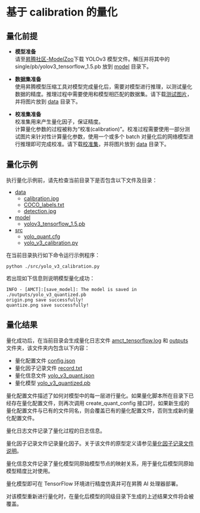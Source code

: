 # 基于 calibration 的量化

## 量化前提

+ **模型准备**  
请至[昇腾社区-ModelZoo](https://ascend.huawei.com/zh/#/software/modelzoo/detail/C/210261e64adc42d2b3d84c447844e4c7)下载 YOLOv3 模型文件。解压并将其中的 single/pb/yolov3_tensorflow_1.5.pb 放到 [model](./data/) 目录下。

+ **数据集准备**  
使用昇腾模型压缩工具对模型完成量化后，需要对模型进行推理，以测试量化数据的精度。推理过程中需要使用和模型相匹配的数据集。请下载[测试图片](https://c7xcode.obs.cn-north-4.myhuaweicloud.com/models/yolo_v3_calibration/detection.jpg)，并将图片放到 [data](./data/) 目录下。

+ **校准集准备**  
校准集用来产生量化因子，保证精度。  
计算量化参数的过程被称为“校准(calibration)”。校准过程需要使用一部分测试图片来针对性计算量化参数，使用一个或多个 batch 对量化后的网络模型进行推理即可完成校准。请下载[校准集](https://c7xcode.obs.cn-north-4.myhuaweicloud.com/models/yolo_v3_calibration/calibration.jpg)，并将图片放到 [data](./data/) 目录下。

## 量化示例

执行量化示例前，请先检查当前目录下是否包含以下文件及目录：

+ [data](./data/)
  + [calibration.jpg](./data/calibration.jpg)
  + [COCO_labels.txt](./data/COCO_labels.txt)
  + [detection.jpg](./data/detection.jpg)
+ [model](./model/)
  + [yolov3_tensorflow_1.5.pb](./model/yolov3_tensorflow_1.5.pb)
+ [src](./src/)
  + [yolo_quant.cfg](./src/yolo_quant.cfg)
  + [yolo_v3_calibration.py](./src/yolo_v3_calibration.py)

在当前目录执行如下命令运行示例程序：

```none
python ./src/yolo_v3_calibration.py
```

若出现如下信息则说明模型量化成功：

```none
INFO - [AMCT]:[save_model]: The model is saved in ./outputs/yolo_v3_quantized.pb
origin.png save successfully!
quantize.png save successfully!
```

## 量化结果

量化成功后，在当前目录会生成量化日志文件 [amct_tensorflow.log](./amct_log/amct_tensorflow.log) 和 [outputs](./outputs/) 文件夹，该文件夹内包含以下内容：

+ 量化配置文件 [config.json](./outputs/config.json)
+ 量化因子记录文件 [record.txt](./outputs/record.txt)
+ 量化信息文件 [yolo_v3_quant.json](./outputs/yolo_v3_quant.json)
+ 量化模型 [yolo_v3_quantized.pb](./outputs/yolo_v3_quantized.pb)

量化配置文件描述了如何对模型中的每一层进行量化。如果量化脚本所在目录下已经存在量化配置文件，则再次调用 create_quant_config 接口时，如果新生成的量化配置文件与已有的文件同名，则会覆盖已有的量化配置文件，否则生成新的量化配置文件。

量化日志文件记录了量化过程的日志信息。

量化因子记录文件记录量化因子。关于该文件的原型定义请参见[量化因子记录文件说明](https://support.huaweicloud.com/content/dam/cloudbu-site/archive/china/zh-cn/support/docs/auxiliarydevtool-cann330alphaXinfer/atlasamcttf_16_0014.html)。

量化信息文件记录了量化模型同原始模型节点的映射关系，用于量化后模型同原始模型精度比对使用。

量化模型即可在 TensorFlow 环境进行精度仿真并可在昇腾 AI 处理器部署。

对该模型重新进行量化时，在量化后模型的同级目录下生成的上述结果文件将会被覆盖。
